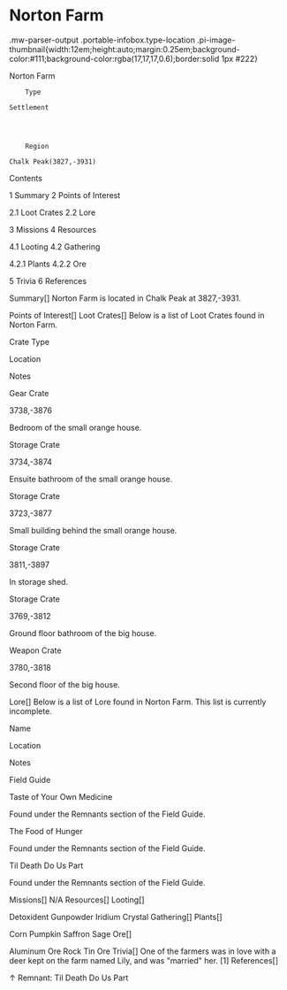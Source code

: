 # Norton Farm

.mw-parser-output .portable-infobox.type-location .pi-image-thumbnail{width:12em;height:auto;margin:0.25em;background-color:#111;background-color:rgba(17,17,17,0.6);border:solid 1px #222}

Norton Farm

	

	
		Type
	
	Settlement



	
		Region
	
	Chalk Peak(3827,-3931)




Contents

1 Summary
2 Points of Interest

2.1 Loot Crates
2.2 Lore


3 Missions
4 Resources

4.1 Looting
4.2 Gathering

4.2.1 Plants
4.2.2 Ore




5 Trivia
6 References



Summary[]
Norton Farm is located in Chalk Peak at 3827,-3931. 

Points of Interest[]
Loot Crates[]
Below is a list of Loot Crates found in Norton Farm.



Crate Type

Location

Notes


Gear Crate

3738,-3876

Bedroom of the small orange house.


Storage Crate

3734,-3874

Ensuite bathroom of the small orange house.


Storage Crate

3723,-3877

Small building behind the small orange house.


Storage Crate

3811,-3897

In storage shed.


Storage Crate

3769,-3812

Ground floor bathroom of the big house.


Weapon Crate

3780,-3818

Second floor of the big house.


Lore[]
Below is a list of Lore found in Norton Farm. This list is currently incomplete.



Name

Location

Notes

Field Guide



Taste of Your Own Medicine





Found under the Remnants section of the Field Guide.


The Food of Hunger





Found under the Remnants section of the Field Guide.


Til Death Do Us Part





Found under the Remnants section of the Field Guide.

Missions[]
N/A
Resources[]
Looting[]

Detoxident
Gunpowder
Iridium Crystal
Gathering[]
Plants[]

Corn
Pumpkin
Saffron
Sage
Ore[]

Aluminum Ore
Rock
Tin Ore
Trivia[]
One of the farmers was in love with a deer kept on the farm named Lily, and was "married" her. &#91;1&#93;
References[]

↑ Remnant: Til Death Do Us Part
